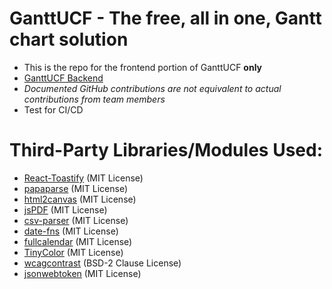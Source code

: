 # GanttUCF - The free, all in one, Gantt chart solution
- This is the repo for the frontend portion of GanttUCF **only**
- [GanttUCF Backend](https://github.com/ClutchOttoman/Ganttify-Backend-UCF_SD)
- *Documented GitHub contributions are not equivalent to actual contributions from team members*
- Test for CI/CD

# Third-Party Libraries/Modules Used:
- [React-Toastify](https://github.com/fkhadra/react-toastify) (MIT License)
- [papaparse](https://github.com/Bunlong/react-papaparse) (MIT License)
- [html2canvas](https://github.com/niklasvh/html2canvas) (MIT License)
- [jsPDF](https://github.com/parallax/jsPDF) (MIT License)
- [csv-parser](https://github.com/mafintosh/csv-parser) (MIT License)
- [date-fns](https://github.com/date-fns/date-fns) (MIT License)
- [fullcalendar](https://github.com/fullcalendar/fullcalendar) (MIT License)
- [TinyColor](https://github.com/bgrins/TinyColor) (MIT License)
- [wcagcontrast](https://github.com/tmcw/wcag-contrast) (BSD-2 Clause License)
- [jsonwebtoken](https://github.com/auth0/node-jsonwebtoken) (MIT License)
